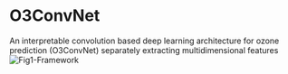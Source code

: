 # O3ConvNet
An interpretable convolution based deep learning architecture for ozone prediction (O3ConvNet) separately extracting multidimensional features
![Fig1-Framework](https://github.com/user-attachments/assets/39044d06-2931-4628-b18b-97cbbf950188)
